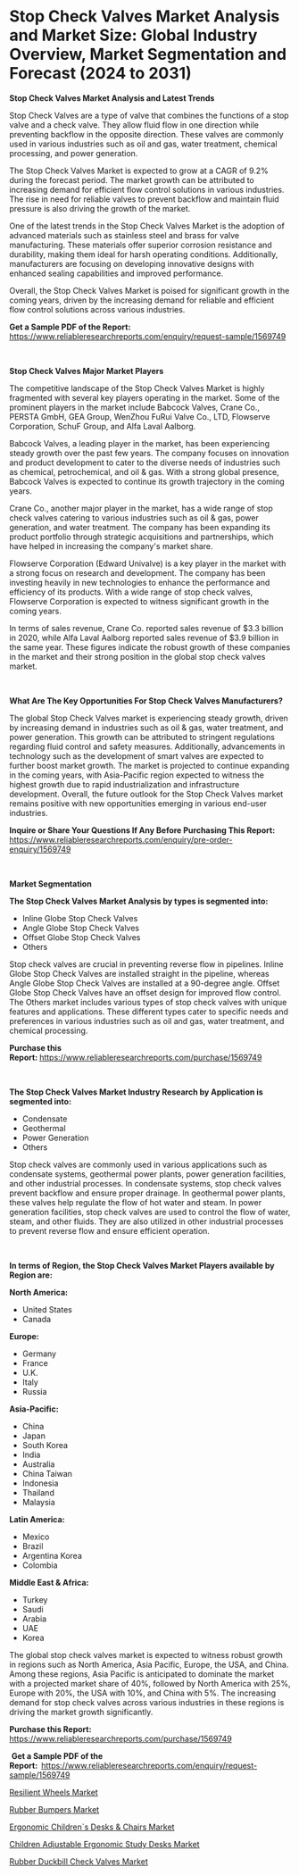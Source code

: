 <p><h1>Stop Check Valves Market Analysis and Market Size: Global Industry Overview, Market Segmentation and Forecast (2024 to 2031)</h1></p><p><strong>Stop Check Valves Market Analysis and Latest Trends</strong></p>
<p><p>Stop Check Valves are a type of valve that combines the functions of a stop valve and a check valve. They allow fluid flow in one direction while preventing backflow in the opposite direction. These valves are commonly used in various industries such as oil and gas, water treatment, chemical processing, and power generation.</p><p>The Stop Check Valves Market is expected to grow at a CAGR of 9.2% during the forecast period. The market growth can be attributed to increasing demand for efficient flow control solutions in various industries. The rise in need for reliable valves to prevent backflow and maintain fluid pressure is also driving the growth of the market.</p><p>One of the latest trends in the Stop Check Valves Market is the adoption of advanced materials such as stainless steel and brass for valve manufacturing. These materials offer superior corrosion resistance and durability, making them ideal for harsh operating conditions. Additionally, manufacturers are focusing on developing innovative designs with enhanced sealing capabilities and improved performance.</p><p>Overall, the Stop Check Valves Market is poised for significant growth in the coming years, driven by the increasing demand for reliable and efficient flow control solutions across various industries.</p></p>
<p><strong>Get a Sample PDF of the Report:&nbsp;</strong> <a href="https://www.reliableresearchreports.com/enquiry/request-sample/1569749">https://www.reliableresearchreports.com/enquiry/request-sample/1569749</a></p>
<p>&nbsp;</p>
<p><strong>Stop Check Valves Major Market Players</strong></p>
<p><p>The competitive landscape of the Stop Check Valves Market is highly fragmented with several key players operating in the market. Some of the prominent players in the market include Babcock Valves, Crane Co., PERSTA GmbH, GEA Group, WenZhou FuRui Valve Co., LTD, Flowserve Corporation, SchuF Group, and Alfa Laval Aalborg.</p><p>Babcock Valves, a leading player in the market, has been experiencing steady growth over the past few years. The company focuses on innovation and product development to cater to the diverse needs of industries such as chemical, petrochemical, and oil & gas. With a strong global presence, Babcock Valves is expected to continue its growth trajectory in the coming years.</p><p>Crane Co., another major player in the market, has a wide range of stop check valves catering to various industries such as oil & gas, power generation, and water treatment. The company has been expanding its product portfolio through strategic acquisitions and partnerships, which have helped in increasing the company's market share.</p><p>Flowserve Corporation (Edward Univalve) is a key player in the market with a strong focus on research and development. The company has been investing heavily in new technologies to enhance the performance and efficiency of its products. With a wide range of stop check valves, Flowserve Corporation is expected to witness significant growth in the coming years.</p><p>In terms of sales revenue, Crane Co. reported sales revenue of $3.3 billion in 2020, while Alfa Laval Aalborg reported sales revenue of $3.9 billion in the same year. These figures indicate the robust growth of these companies in the market and their strong position in the global stop check valves market.</p></p>
<p>&nbsp;</p>
<p><strong>What Are The Key Opportunities For Stop Check Valves Manufacturers?</strong></p>
<p><p>The global Stop Check Valves market is experiencing steady growth, driven by increasing demand in industries such as oil & gas, water treatment, and power generation. This growth can be attributed to stringent regulations regarding fluid control and safety measures. Additionally, advancements in technology such as the development of smart valves are expected to further boost market growth. The market is projected to continue expanding in the coming years, with Asia-Pacific region expected to witness the highest growth due to rapid industrialization and infrastructure development. Overall, the future outlook for the Stop Check Valves market remains positive with new opportunities emerging in various end-user industries.</p></p>
<p><strong>Inquire or Share Your Questions If Any Before Purchasing This Report:</strong> <a href="https://www.reliableresearchreports.com/enquiry/pre-order-enquiry/1569749">https://www.reliableresearchreports.com/enquiry/pre-order-enquiry/1569749</a></p>
<p>&nbsp;</p>
<p><strong>Market Segmentation</strong></p>
<p><strong>The Stop Check Valves Market Analysis by types is segmented into:</strong></p>
<p><ul><li>Inline Globe Stop Check Valves</li><li>Angle Globe Stop Check Valves</li><li>Offset Globe Stop Check Valves</li><li>Others</li></ul></p>
<p><p>Stop check valves are crucial in preventing reverse flow in pipelines. Inline Globe Stop Check Valves are installed straight in the pipeline, whereas Angle Globe Stop Check Valves are installed at a 90-degree angle. Offset Globe Stop Check Valves have an offset design for improved flow control. The Others market includes various types of stop check valves with unique features and applications. These different types cater to specific needs and preferences in various industries such as oil and gas, water treatment, and chemical processing.</p></p>
<p><strong>Purchase this Report:&nbsp;</strong><a href="https://www.reliableresearchreports.com/purchase/1569749">https://www.reliableresearchreports.com/purchase/1569749</a></p>
<p>&nbsp;</p>
<p><strong>The Stop Check Valves Market Industry Research by Application is segmented into:</strong></p>
<p><ul><li>Condensate</li><li>Geothermal</li><li>Power Generation</li><li>Others</li></ul></p>
<p><p>Stop check valves are commonly used in various applications such as condensate systems, geothermal power plants, power generation facilities, and other industrial processes. In condensate systems, stop check valves prevent backflow and ensure proper drainage. In geothermal power plants, these valves help regulate the flow of hot water and steam. In power generation facilities, stop check valves are used to control the flow of water, steam, and other fluids. They are also utilized in other industrial processes to prevent reverse flow and ensure efficient operation.</p></p>
<p>&nbsp;</p>
<p><strong>In terms of Region, the Stop Check Valves Market Players available by Region are:</strong></p>
<p>
    <p> <strong> North America: </strong>
        <ul>
            <li>United States</li>
            <li>Canada</li>
        </ul>
        </p> 
    <p> <strong> Europe: </strong>
        <ul>
            <li>Germany</li>
            <li>France</li>
            <li>U.K.</li>
            <li>Italy</li>
            <li>Russia</li>
        </ul>
        </p> 
    <p> <strong> Asia-Pacific: </strong>
        <ul>
            <li>China</li>
            <li>Japan</li>
            <li>South Korea</li>
            <li>India</li>
            <li>Australia</li>
            <li>China Taiwan</li>
            <li>Indonesia</li>
            <li>Thailand</li>
            <li>Malaysia</li>
        </ul>
        </p> 
    <p> <strong> Latin America: </strong>
        <ul>
            <li>Mexico</li>
            <li>Brazil</li>
            <li>Argentina Korea</li>
            <li>Colombia</li>
        </ul>
        </p> 
    <p> <strong> Middle East & Africa: </strong>
        <ul>
            <li>Turkey</li>
            <li>Saudi</li>
            <li>Arabia</li>
            <li>UAE</li>
            <li>Korea</li>
        </ul>
    </p>
    </p>
<p><p>The global stop check valves market is expected to witness robust growth in regions such as North America, Asia Pacific, Europe, the USA, and China. Among these regions, Asia Pacific is anticipated to dominate the market with a projected market share of 40%, followed by North America with 25%, Europe with 20%, the USA with 10%, and China with 5%. The increasing demand for stop check valves across various industries in these regions is driving the market growth significantly.</p></p>
<p><strong>Purchase this Report: </strong><a href="https://www.reliableresearchreports.com/purchase/1569749">https://www.reliableresearchreports.com/purchase/1569749</a></p>
<p>&nbsp;<strong>Get a Sample PDF of the Report:&nbsp;&nbsp;</strong><a href="https://www.reliableresearchreports.com/enquiry/request-sample/1569749">https://www.reliableresearchreports.com/enquiry/request-sample/1569749</a></p>
<p><strong></strong></p>
<p><p><a href="https://github.com/yoshih12/Market-Research-Report-List-2/blob/main/resilient-wheels-market.md">Resilient Wheels Market</a></p><p><a href="https://github.com/castoriffic/Market-Research-Report-List-3/blob/main/rubber-bumpers-market.md">Rubber Bumpers Market</a></p><p><a href="https://issuu.com/reportprime-2/docs/ergonomic-childrens-desks-chairs-market-size-2030.">Ergonomic Children`s Desks & Chairs Market</a></p><p><a href="https://issuu.com/reportprime-2/docs/children-adjustable-ergonomic-study-desks-market-s">Children Adjustable Ergonomic Study Desks Market</a></p><p><a href="https://github.com/jerrycopelandthomaswsqd8q/Market-Research-Report-List-1/blob/main/rubber-duckbill-check-valves-market.md">Rubber Duckbill Check Valves Market</a></p></p>